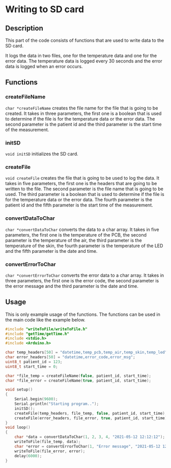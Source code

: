 # Writing to SD card

## Description

This part of the code consists of functions that are used to write data to the SD card. 

It logs the data in two files, one for the temperature data and one for the error data. The temperature data is logged every 30 seconds and the error data is logged when an error occurs.

## Functions

### createFileName

`char *createFileName` creates the file name for the file that is going to be created. It takes in three parameters, the first one is a boolean that is used to determine if the file is for the temperature data or the error data. The second parameter is the patient id and the third parameter is the start time of the measurement.

### initSD

`void initSD` initializes the SD card.

### createFile

`void createFile` creates the file that is going to be used to log the data. It takes in five parameters, the first one is the headers that are going to be written to the file. The second parameter is the file name that is going to be used. The third parameter is a boolean that is used to determine if the file is for the temperature data or the error data. The fourth parameter is the patient id and the fifth parameter is the start time of the measurement.

### convertDataToChar

`char *convertDataToChar` converts the data to a char array. It takes in five parameters, the first one is the temperature of the PCB, the second parameter is the temperature of the air, the third parameter is the temperature of the skin, the fourth parameter is the temperature of the LED and the fifth parameter is the date and time.

### convertErrorToChar

`char *convertErrorToChar` converts the error data to a char array. It takes in three parameters, the first one is the error code, the second parameter is the error message and the third parameter is the date and time.

## Usage

This is only example usage of the functions. The functions can be used in the main code like the example below.

```cpp
#include "writeToFile/writeToFile.h"
#include "getTime/getTime.h"
#include <stdio.h>
#include <Arduino.h>

char temp_headers[50] = "datetime,temp_pcb,temp_air,temp_skin,temp_led";
char error_headers[50] = "datetime,error_code,error_msg";
uint8_t patient_id = 123;
uint8_t start_time = 0;

char *file_temp = createFileName(false, patient_id, start_time);
char *file_error = createFileName(true, patient_id, start_time);

void setup()
{
	Serial.begin(9600);
	Serial.println("Starting program..");
	initSD();
	createFile(temp_headers, file_temp, false, patient_id, start_time);
	createFile(error_headers, file_error, true, patient_id, start_time);
}
void loop()
{
	char *data = convertDataToChar(1, 2, 3, 4, "2021-05-12 12:12:12");
	writeToFile(file_temp, data);
	char *error = convertErrorToChar(1, "Error message", "2021-05-12 12:12:12");
	writeToFile(file_error, error);
	delay(6000);
}
```